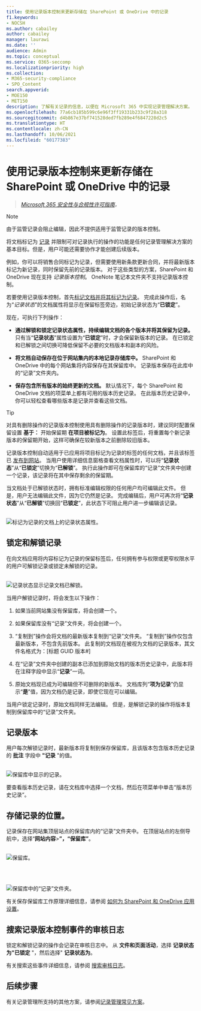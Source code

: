 ```yaml
---
title: 使用记录版本控制来更新存储在 SharePoint 或 OneDrive 中的记录
f1.keywords:
- NOCSH
ms.author: cabailey
author: cabailey
manager: laurawi
ms.date: ''
audience: Admin
ms.topic: conceptual
ms.service: O365-seccomp
ms.localizationpriority: high
ms.collection:
- M365-security-compliance
- SPO_Content
search.appverid:
- MOE150
- MET150
description: 了解有关记录的信息，以便在 Microsoft 365 中实现记录管理解决方案。
ms.openlocfilehash: 77a6cb185b599c6e96f3ff19331b233c9f28a318
ms.sourcegitcommit: d4b867e37bf741528ded7fb289e4f6847228d2c5
ms.translationtype: HT
ms.contentlocale: zh-CN
ms.lasthandoff: 10/06/2021
ms.locfileid: "60177383"
---
```

# <a name="use-record-versioning-to-update-records-stored-in-sharepoint-or-onedrive"></a>使用记录版本控制来更新存储在 SharePoint 或 OneDrive 中的记录

>*[Microsoft 365 安全性与合规性许可指南](/office365/servicedescriptions/microsoft-365-service-descriptions/microsoft-365-tenantlevel-services-licensing-guidance/microsoft-365-security-compliance-licensing-guidance)。*

> [!NOTE]
> 由于监管记录会阻止编辑，因此不提供适用于监管记录的版本控制。

将文档标记为 [记录](records-management.md#records) 并限制可对记录执行的操作的功能是任何记录管理解决方案的基本目标。但是，用户可能还需要协作才能创建后续版本。

例如，你可以将销售合同标记为记录，但需要使用新条款更新合同，并将最新版本标记为新记录，同时保留先前的记录版本。 对于这些类型的方案，SharePoint 和 OneDrive 现在支持 *记录版本控制*。 OneNote 笔记本文件夹不支持记录版本控制。

若要使用记录版本控制，首先[标记文档并将其标记为记录](declare-records.md)。 完成此操作后，名为“*记录状态*”的文档属性将显示在保留标签旁边，初始记录状态为“**已锁定**”。

现在，可执行下列操作：

- **通过解锁和锁定记录状态属性，持续编辑文档的各个版本并将其保留为记录。** 只有当“**记录状态**”属性设置为“**已锁定**”时，才会保留新版本的记录。 在已锁定和已解锁之间切换可降低保留不必要的文档版本和副本的风险。

- **将文档自动保存在位于网站集内的本地记录存储库中。** SharePoint 和 OneDrive 中的每个网站集将内容保存在其保留库中。 记录版本保存在此库中的“记录”文件夹内。

- **保存包含所有版本的始终更新的文档。** 默认情况下，每个 SharePoint 和 OneDrive 文档的项菜单上都有可用的版本历史记录。 在此版本历史记录中，你可以轻松查看哪些版本是记录并查看这些文档。

> [!TIP]
> 对具有删除操作的记录版本控制使用具有删除操作的记录版本时，建议同时配置保留设置 **基于：** 开始保留期 **在项目被标记为**。 设置此标签后，将重置每个新记录版本的保留期开始，这样可确保在较新版本之前删除较旧版本。

记录版本控制自动适用于已应用将项目标记为记录的标签的任何文档，并且该标签已 [发布到网站](create-apply-retention-labels.md#step-2-publish-retention-labels)。 当用户使用详细信息窗格查看文档属性时，可以将“**记录状态**”从“**已锁定**”切换为“**已解锁**”。 执行此操作即可在保留库的“记录”文件夹中创建一个记录，该记录将在其中保存剩余的保留期。

当文档处于已解锁状态时，拥有标准编辑权限的任何用户均可编辑此文件。 但是，用户无法编辑此文件，因为它仍然是记录。 完成编辑后，用户可再次将“**记录状态**”从“**已解锁**”切换回“**已锁定**”，此状态下可阻止用户进一步编辑该记录。
<br/><br/>

![标记为记录的文档上的记录状态属性。](../media/recordversioning8.png)

## <a name="locking-and-unlocking-a-record"></a>锁定和解锁记录

在向文档应用将内容标记为记录的保留标签后，任何拥有参与权限或更窄权限水平的用户可解锁记录或锁定未解锁的记录。
<br/><br/>

![记录状态显示记录文档已解锁。](../media/recordversioning9.png)

当用户解锁记录时，将会发生以下操作：

1. 如果当前网站集没有保留库，将会创建一个。

2. 如果保留库没有“记录”文件夹，将会创建一个。

3. “复制到”操作会将文档的最新版本复制到“记录”文件夹。 “复制到”操作仅包含最新版本，不包含先前版本。 此复制的文档现在被视为文档的记录版本，其文件名格式为：\[标题 GUID 版本\#\]

4. 在“记录”文件夹中创建的副本已添加到原始文档的版本历史记录中，此版本将在注释字段中显示“**记录**”一词。

5. 原始文档现已成为可编辑但不可删除的新版本。 文档库列“**项为记录**”仍显示“**是**”值，因为文档仍是记录，即使它现在可以编辑。

当用户锁定记录时，原始文档同样无法编辑。 但是，是解锁记录的操作将版本复制到保留库中的“记录”文件夹。

## <a name="record-versions"></a>记录版本

用户每次解锁记录时，最新版本将复制到保存保留库，且该版本包含版本历史记录的 **批注** 字段中 **"记录** "的值。
<br/><br/>

![保留库中显示的记录。](../media/recordversioning10.png)

要查看版本历史记录，请在文档库中选择一个文档，然后在项菜单中单击“版本历史记录”。

## <a name="where-records-are-stored"></a>存储记录的位置。

记录保存在网站集顶层站点的保留库内的“记录”文件夹中。 在顶层站点的左侧导航中，选择“**网站内容**\>**”，“保留库”**。
<br/><br/>

![保留库。](../media/recordversioning11.png)

<br/><br/>

![保留库中的“记录”文件夹。](../media/recordversioning12.png)

有关保存保留库工作原理详细信息，请参阅 [如何为 SharePoint 和 OneDrive 应用设置](retention-policies-sharepoint.md#how-retention-works-for-sharepoint-and-onedrive)。

## <a name="searching-the-audit-log-for-record-versioning-events"></a>搜索记录版本控制事件的审核日志

锁定和解锁记录的操作会记录在审核日志中。 从 **文件和页面活动**，选择 **记录状态为"已锁定** "，然后选择" **记录状态为**。

有关搜索这些事件详细信息，请参阅 [搜索审核日志](search-the-audit-log-in-security-and-compliance.md#file-and-page-activities)。

## <a name="next-steps"></a>后续步骤

有关记录管理所支持的其他方案，请参阅[记录管理常见方案](get-started-with-records-management.md#common-scenarios-for-records-management)。

